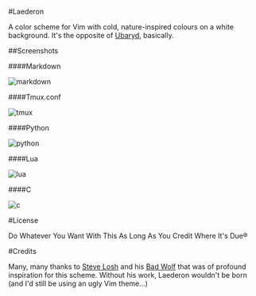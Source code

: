 #Laederon

A color scheme for Vim with cold, nature-inspired colours on a white background. It's the opposite of [Ubaryd](http://github.com/Donearm/Ubaryd), 
basically.

##Screenshots

####Markdown

![markdown](https://f.cloud.github.com/assets/120833/793955/b3d4b092-ec59-11e2-8882-65cbd2718b83.png)

####Tmux.conf

![tmux](https://f.cloud.github.com/assets/120833/793957/b3d9a264-ec59-11e2-97e9-9dd5c1d60081.png)

####Python

![python](https://f.cloud.github.com/assets/120833/793956/b3d93b58-ec59-11e2-8750-f16007936bd7.png)

####Lua

![lua](https://f.cloud.github.com/assets/120833/793954/b3d11180-ec59-11e2-9158-ec6bd46a5414.png)

####C

![c](https://f.cloud.github.com/assets/120833/793953/b3d24104-ec59-11e2-930f-9c8d43fd73ca.png)

#License

Do Whatever You Want With This As Long As You Credit Where It's Due®

#Credits

Many, many thanks to [Steve Losh](http://stevelosh.com) and his [Bad Wolf](https://github.com/sjl/badwolf/)
that was of profound inspiration for this scheme. Without his work, Laederon wouldn't be born (and I'd still be 
using an ugly Vim theme...)
